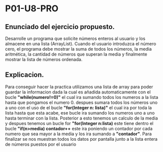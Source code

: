 # P01-U8-PRO
## Enunciado del ejercicio propuesto.
Desarrolle un programa que solicite números enteros al usuario y los almacene en una
lista (ArrayList). Cuando el usuario introduzca el número cero, el programa debe
mostrar la suma de todos los números, la media aritmética, la cantidad de números
que superan la media y finalmente mostrar la lista de números ordenada.

## Explicacion. 

Para conseguir hacer la practica utilizamos una lista de array para poder guardar la informacion dada la cual es añadida automaticamente con el bucle **"while(numero!=0)"** el cual ira sumando todos los numeros a la lista hasta que pongamos el numero 0. despues sumara todos los números uno a uno con el uso de el bucle **"for(Integer n: lista)"** el cual ira por toda la lista hasta que esta acabe, ese bucle ira sumando los numeros uno a uno hasta terminar con la lista.
Posterior a esto tenemos un calculo de la media y despues tenemos un bucle for **"for(Integer n:lista)** este tiene dentro el bucle **"if(n>media) contador++** este ira poniendo un contador por cada numero que sea mayor a la media y los ira sumando a **"contador"**. 
Para finalizar se nos muestran todos los datos por pantalla junto a la lista entera de números puestos por el usuario
